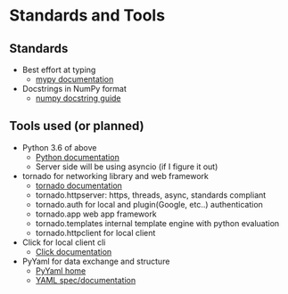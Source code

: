 # Standards and Tools

## Standards

  - Best effort at typing
    - [mypy documentation](https://mypy.readthedocs.io/en/latest/)
  - Docstrings in NumPy format
    - [numpy docstring guide](https://numpydoc.readthedocs.io/en/latest/format.html)
    
    
## Tools used (or planned)

  - Python 3.6 of above
    + [Python documentation](https://docs.python.org)
    + Server side will be using asyncio (if I figure it out)
  - tornado for networking library and web framework
    + [tornado documentation](https://www.tornadoweb.org/en/stable)
    + tornado.httpserver: https, threads, async, standards compliant
    + tornado.auth for local and plugin(Google, etc..) authentication
    + tornado.app web app framework
    + tornado.templates internal template engine with python evaluation
    + tornado.httpclient for local client 
  - Click for local client cli
    + [Click documentation](https://click.palletsprojects.com/en/7.x/)
  - PyYaml for data exchange and structure
    + [PyYaml home](https://pyyaml.org/)
    + [YAML spec/documentation](https://yaml.org/spec/1.2/spec.html)
    